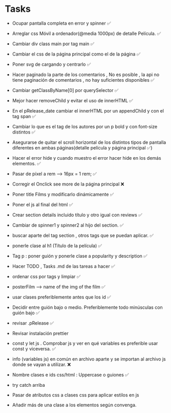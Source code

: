 # Tasks

- Ocupar pantalla completa en error y spinner ✅

- Arreglar css Móvil a ordenador(@media 1000px) de detalle Película. ✅

- Cambiar div class main por tag main ✅

- Cambiar el css de la página principal como el de la página ✅

- Poner svg de cargando y centrarlo ✅

- Hacer paginado la parte de los comentarios , No es posible , la api no tiene paginación de comentarios , no hay
  suficientes disponibles ✅

- Cambiar getClassByName[0] por querySelector ✅

- Mejor hacer removeChild y evitar el uso de innerHTML ✅

- En el pRelease_date cambiar el innerHTML por un appendChild y con el tag span ✅

- Cambiar lo que es el tag de los autores por un p bold y con font-size distintos ✅

- Asegurarse de quitar el scroll horizontal de los distintos tipos de pantalla diferentes en ambas páginas(detalle
  película y página principal ✅)

- Hacer el error hide y cuando muestro el error hacer hide en los demás elementos. ✅

- Pasar de píxel a rem --> 16px = 1 rem; ✅

- Corregir el Onclick see more de la página principal ❌

- Poner title Films y modificarlo dinámicamente ✅

- Poner el js al final del html ✅

- Crear section details incluido título y otro igual con reviews ✅
- Cambiar de spinner1 y spinner2 al hijo del section. ✅
- buscar aparte del tag section , otros tags que se puedan aplicar. ✅
- ponerle clase al h1 (Título de la película) ✅
- Tag p : poner guión y ponerle clase a popularity y description ✅
- Hacer TODO , Tasks .md de las tareas a hacer ✅

- ordenar css por tags y limpiar ✅

- posterFilm --> name of the img of the film ✅

- usar clases preferiblemente antes que los id ✅

- Decidir entre guión bajo o medio. Preferiblemente todo minúsculas con guión bajo ✅

- revisar .pRelease ✅

- Revisar instalación prettier

- const y let js . Comprobar js y ver en qué variables es preferible usar const y viceversa. ✅


- info (variables js) en común en archivo aparte y se importan al archivo js donde se vayan a utilizar. ❌


- Nombre clases e ids css/html : Uppercase o guiones ✅

- try catch arriba

- Pasar de atributos css a clases css para aplicar estilos en js

- Añadir más de una clase a los elementos según convenga.
